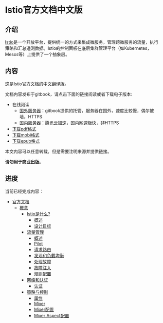 # Istio官方文档中文版

## 介绍

[Istio](https://istio.io)是一个开放平台，提供统一的方式来集成微服务，管理跨微服务的流量，执行策略和汇总遥测数据。Istio的控制面板在底层集群管理平台（如Kubernetes，Mesos等）上提供了一个抽象层。

## 内容

这是Istio官方文档的中文翻译版。

文档内容发布于gitbook，请点击下面的链接阅读或者下载电子版本:

- 在线阅读
	- [国外服务器][gitbook]：gitbook提供的托管，服务器在国外，速度比较慢，偶尔被墙，HTTPS
	- [国内服务器][qcloud]：腾讯云加速，国内网速极快，非HTTPS
- [下载pdf格式][istio-pdf]
- [下载mobi格式][istio-mobi]
- [下载epub格式][istio-epub]

本文内容可以任意转载，但是需要注明来源并提供链接。

**请勿用于商业出版**。

[gitbook]: https://doczhcn.gitbooks.io/istio/
[qcloud]: http://istio.doczh.cn/
[istio-pdf]: https://www.gitbook.com/download/pdf/book/doczhcn/istio
[istio-mobi]: https://www.gitbook.com/download/mobi/book/doczhcn/istio
[istio-epub]: https://www.gitbook.com/download/epub/book/doczhcn/istio

## 进度

当前已经完成内容：

* [官方文档](docs/index.md)
	* [概念](docs/concepts/index.md)
		* [Istio是什么?](docs/concepts/what-is-istio/index.md)
            * [概述](docs/concepts/what-is-istio/overview.md)
            * [设计目标](docs/concepts/what-is-istio/goals.md)
        * [流量管理](docs/concepts/traffic-management/index.md)
            * [概述](docs/concepts/traffic-management/overview.md)
            * [Pilot](docs/concepts/traffic-management/pilot.md)
            * [请求路由](docs/concepts/traffic-management/request-routing.md)
            * [发现和负载均衡](docs/concepts/traffic-management/load-balancing.md)
            * [处理故障](docs/concepts/traffic-management/handling-failures.md)
            * [故障注入](docs/concepts/traffic-management/fault-injection.md)
            * [规则配置](docs/concepts/traffic-management/rules-configuration.md)
		* [网络和认证](docs/concepts/network-and-auth/index.md)
			* [认证](docs/concepts/network-and-auth/auth.md)
		* [策略与控制](docs/concepts/policy-and-control/index.md)
            * [属性](docs/concepts/policy-and-control/attributes.md)
            * [Mixer](docs/concepts/policy-and-control/mixer.md)
            * [Mixer配置](docs/concepts/policy-and-control/mixer-config.md)
            * [Mixer Aspect配置](docs/concepts/policy-and-control/mixer-aspect-config.md)

